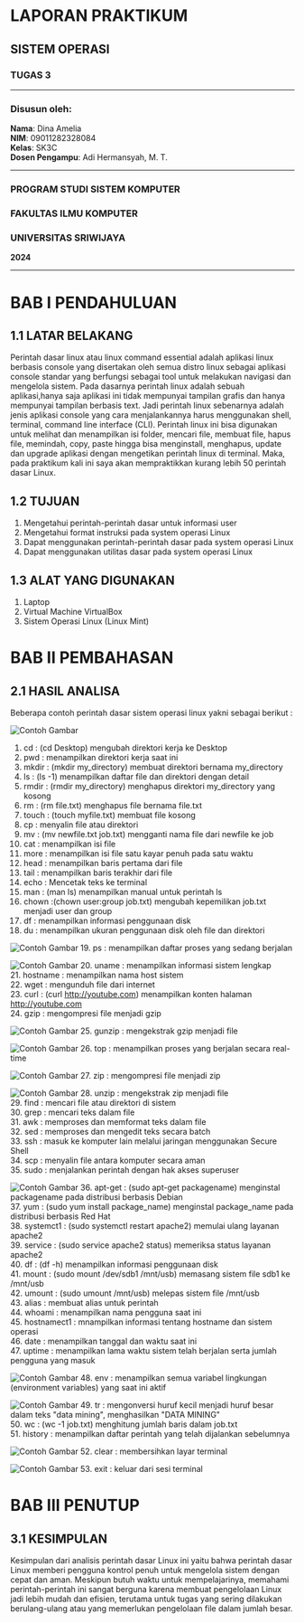 # LAPORAN PRAKTIKUM
## SISTEM OPERASI
### TUGAS 3

---

### Disusun oleh:
**Nama**: Dina Amelia  
**NIM**: 09011282328084   
**Kelas**: SK3C  
**Dosen Pengampu**: Adi Hermansyah, M. T.

---

### PROGRAM STUDI SISTEM KOMPUTER  
### FAKULTAS ILMU KOMPUTER  
### UNIVERSITAS SRIWIJAYA  
**2024**

---

# BAB I PENDAHULUAN

## 1.1 LATAR BELAKANG
Perintah dasar linux atau linux command essential adalah aplikasi linux berbasis console yang disertakan oleh semua distro linux sebagai aplikasi console standar yang berfungsi sebagai tool untuk melakukan navigasi dan mengelola sistem. Pada dasarnya perintah linux adalah sebuah aplikasi,hanya saja aplikasi ini tidak mempunyai tampilan grafis dan hanya mempunyai tampilan berbasis text. Jadi perintah linux sebenarnya adalah jenis aplikasi console yang cara menjalankannya harus menggunakan shell, terminal, command line interface (CLI). Perintah linux ini bisa digunakan untuk melihat dan menampilkan isi folder, mencari file, membuat file, hapus file, memindah, copy, paste hingga bisa menginstall, menghapus, update dan upgrade aplikasi dengan mengetikan perintah linux di terminal. Maka, pada praktikum kali ini saya akan mempraktikkan kurang lebih 50 perintah dasar Linux.

## 1.2 TUJUAN
1. Mengetahui perintah-perintah dasar untuk informasi user
2. Mengetahui format instruksi pada system operasi Linux
3. Dapat menggunakan perintah-perintah dasar pada system operasi Linux
4. Dapat menggunakan utilitas dasar pada system operasi Linux

## 1.3 ALAT YANG DIGUNAKAN
1. Laptop
2. Virtual Machine VirtualBox
3. Sistem Operasi Linux (Linux Mint)

# BAB II PEMBAHASAN

## 2.1 HASIL ANALISA
Beberapa contoh perintah dasar sistem operasi linux yakni sebagai berikut :   
  
![Contoh Gambar](https://github.com/dinaameliaa/Dina-Amelia-09011282328084-SK3C-Praktikum-SO/blob/main/Sistem%20Operasi/1%20command.png)
1. cd : (cd Desktop) mengubah direktori kerja ke Desktop
2. pwd : menampilkan direktori kerja saat ini
3. mkdir : (mkdir my_directory) membuat direktori bernama my_directory
4. ls : (ls -1) menampilkan daftar file dan direktori dengan detail
5. rmdir : (rmdir my_directory) menghapus direktori my_directory yang kosong
6. rm : (rm file.txt) menghapus file bernama file.txt
7. touch : (touch myfile.txt) membuat file kosong
8. cp : menyalin file atau direktori
9. mv : (mv newfile.txt job.txt) mengganti nama file dari newfile ke job
10. cat : menampilkan isi file
11. more : menampilkan isi file satu kayar penuh pada satu waktu
12. head : menampilkan baris pertama dari file
13. tail : menampilkan baris terakhir dari file
14. echo : Mencetak teks ke terminal
15. man : (man ls) menampilkan manual untuk perintah ls
16. chown :(chown user:group job.txt) mengubah kepemilikan job.txt menjadi user dan group
17. df : menampilkan informasi penggunaan disk
18. du : menampilkan ukuran penggunaan disk oleh file dan direktori   

![Contoh Gambar](https://github.com/dinaameliaa/Dina-Amelia-09011282328084-SK3C-Praktikum-SO/blob/main/Sistem%20Operasi/2%20ps%20aux.png)
19. ps : menampilkan daftar proses yang sedang berjalan   

![Contoh Gambar](https://github.com/dinaameliaa/Dina-Amelia-09011282328084-SK3C-Praktikum-SO/blob/main/Sistem%20Operasi/3%20gzip.png)
20. uname : menampilkan informasi sistem lengkap   
21. hostname : menampilkan nama host sistem   
22. wget : mengunduh file dari internet   
23. curl : (curl http://youtube.com) menampilkan konten halaman http://youtube.com   
24. gzip : mengompresi file menjadi gzip   

![Contoh Gambar](https://github.com/dinaameliaa/Dina-Amelia-09011282328084-SK3C-Praktikum-SO/blob/main/Sistem%20Operasi/4%20gunzip.png)
25. gunzip : mengekstrak gzip menjadi file   

![Contoh Gambar](https://github.com/dinaameliaa/Dina-Amelia-09011282328084-SK3C-Praktikum-SO/blob/main/Sistem%20Operasi/5%20top.png)
26. top : menampilkan proses yang berjalan secara real-time   

![Contoh Gambar](https://github.com/dinaameliaa/Dina-Amelia-09011282328084-SK3C-Praktikum-SO/blob/main/Sistem%20Operasi/6%20zip.png)
27. zip : mengompresi file menjadi zip   

![Contoh Gambar](https://github.com/dinaameliaa/Dina-Amelia-09011282328084-SK3C-Praktikum-SO/blob/main/Sistem%20Operasi/7%20command.png)
28. unzip : mengekstrak zip menjadi file   
29. find : mencari file atau direktori di sistem   
30. grep : mencari teks dalam file   
31. awk : memproses dan memformat teks dalam file   
32. sed : memproses dan mengedit teks secara batch   
33. ssh : masuk ke komputer lain melalui jaringan menggunakan Secure Shell   
34. scp : menyalin file antara komputer secara aman   
35. sudo : menjalankan perintah dengan hak akses superuser   

![Contoh Gambar](https://github.com/dinaameliaa/Dina-Amelia-09011282328084-SK3C-Praktikum-SO/blob/main/Sistem%20Operasi/8%20command.png)
36. apt-get : (sudo apt-get packagename) menginstal packagename pada distribusi berbasis Debian   
37. yum : (sudo yum install package_name) menginstal package_name pada distribusi berbasis Red Hat   
38. systemct1 : (sudo systemctl restart apache2) memulai ulang layanan apache2   
39. service : (sudo service apache2 status) memeriksa status layanan apache2   
40. df : (df -h) menampilkan informasi penggunaan disk   
41. mount : (sudo mount /dev/sdb1 /mnt/usb) memasang sistem file sdb1 ke /mnt/usb   
42. umount : (sudo umount /mnt/usb) melepas sistem file /mnt/usb   
43. alias : membuat alias untuk perintah   
44. whoami : menampilkan nama pengguna saat ini   
45. hostnamect1 : mnampilkan informasi tentang hostname dan sistem operasi   
46. date : menampilkan tanggal dan waktu saat ini   
47. uptime : menampilkan lama waktu sistem telah berjalan serta jumlah pengguna yang masuk   

![Contoh Gambar](https://github.com/dinaameliaa/Dina-Amelia-09011282328084-SK3C-Praktikum-SO/blob/main/Sistem%20Operasi/9%20env.png)
48. env : menampilkan semua variabel lingkungan (environment variables) yang saat ini aktif   

![Contoh Gambar](https://github.com/dinaameliaa/Dina-Amelia-09011282328084-SK3C-Praktikum-SO/blob/main/Sistem%20Operasi/10%20command.png)
49. tr : mengonversi huruf kecil menjadi huruf besar dalam teks "data mining", menghasilkan "DATA MINING"   
50. wc : (wc -1 job.txt) menghitung jumlah baris dalam job.txt   
51. history : menampilkan daftar perintah yang telah dijalankan sebelumnya      

![Contoh Gambar](https://github.com/dinaameliaa/Dina-Amelia-09011282328084-SK3C-Praktikum-SO/blob/main/Sistem%20Operasi/11%20clear.png)
52. clear : membersihkan layar terminal   

![Contoh Gambar](https://github.com/dinaameliaa/Dina-Amelia-09011282328084-SK3C-Praktikum-SO/blob/main/Sistem%20Operasi/12%20exit.png)
53. exit : keluar dari sesi terminal   

# BAB III PENUTUP
## 3.1 KESIMPULAN
Kesimpulan dari analisis perintah dasar Linux ini yaitu bahwa perintah dasar Linux memberi pengguna kontrol penuh untuk mengelola sistem dengan cepat dan aman. Meskipun butuh waktu untuk mempelajarinya, memahami perintah-perintah ini sangat berguna karena membuat pengelolaan Linux jadi lebih mudah dan efisien, terutama untuk tugas yang sering dilakukan berulang-ulang atau yang memerlukan pengelolaan file dalam jumlah besar.
